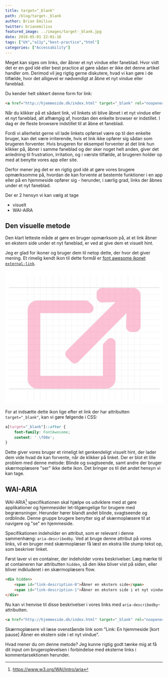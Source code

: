 ```yaml
---
title: target="_blank"
path: /blog/target-_blank
author: Brian Emilius
twitter: brianemilius
featured_image: ../images/target-_blank.jpg
date: 2018-05-01 22:01:16
tags: ["UX","a11y","best-practice","html"]
categories: ["Accessability"]
---
```

Meget kan siges om links, der åbner et nyt vindue eller faneblad. Hvor vidt det er en god idé eller best practice at gøre sådan er ikke det denne artikel handler om. Derimod vil jeg rigtig gerne diskutere, hvad vi kan gøre i de tilfælde, hvor det alligevel er nødvendigt at åbne et nyt vindue eller faneblad.

Du kender helt sikkert denne form for link:

```html
<a href="http://hjemmeside.dk/index.html" target="_blank" rel="noopener">En hjemmeside</a>
```

Når du klikker på et sådant link, vil linkets sti blive åbnet i et nyt vindue eller et nyt faneblad, alt afhængig af, hvordan den enkelte browser er indstillet. I dag er de fleste browsere indstillet til at åbne et faneblad.

Fordi vi allerhelst gerne vil lade linkets opførsel være op til den enkelte bruger, kan det være irriterende, hvis et link ikke opfører sig sådan som brugeren forventer. Hvis brugeren for eksempel forventer at det link hun klikker på, åbner i samme faneblad og der sker noget helt anden, giver det anledning til frustration, irritation, og i værste tilfælde, at brugeren holder op med at benytte vores app eller site.

<!-- more -->

Derfor mener jeg det er en rigtig god idé at gøre vores brugere opmærksomme på, hvordan de kan forvente at bestemte funktioner i en app eller på en hjemmeside opfører sig - herunder, i særlig grad, links der åbnes under et nyt faneblad.

Der er 2 hensyn vi kan vælg at tage
* visuelt
* WAI-AIRA

## Den visuelle metode
Den klart letteste måde at gøre en bruger opmærksom på, at et link åbner en ekstern side under et nyt faneblad, er ved at give dem et visuelt hint.

Jeg er glad for ikoner og bruger dem til netop dette, der hvor det giver mening. Et rimelig kendt ikon til dette formål er [font awesome ikonet `external-link`](https://fontawesome.com/icons/external-link?style=solid).

![external-link ikon](../images/external-link.jpg)

For at indsætte dette ikon lige efter et link der har attributten `target="_blank"`, kan vi gøre følgende i CSS:

```css
a[target="_blank"]::after {
	font-family: FontAwesome;
	content: ' \f08e';
}
```

Dette giver vores bruger et rimeligt let genkendeligt visuelt hint, der lader dem vide hvad de kan forvente, når de klikker på linket.
Der er blot ét lille problem med denne metode: Blinde og svagtseende, samt andre der bruger skærmoplæsere "ser" ikke dette ikon. Det bringer os til det andet hensyn vi kan tage.

## WAI-ARIA
WAI-ARIA[^1] specifikationen skal hjælpe os udviklere med at gøre applikationer og hjemmesider let-tilgængelige for brugere med begrænsninger. Herunder hører blandt andet blinde, svagtseende og ordblinde. Denne gruppe brugere benytter sig af skærmoplæsere til at navigere og "se" en hjemmeside.

Specifikationen indeholder en attribut, som er relevant i denne sammenhæng: `aria-describedby`. Ved at bruge denne attribut på vores links, vil en bruger med skærmoplæser få læst en ekstra lille stump tekst op, som beskriver linket.

Først laver vi en container, der indeholder vores beskrivelser. Læg mærke til at containeren har attributten `hidden`, så den ikke bliver vist på siden, eller bliver indkluderet i en skærmoplæsers flow.

```html
<div hidden>
	<span id="link-description-0">Åbner en ekstern side</span>
	<span id="link-description-1">Åbner en ekstern side i et nyt vindue</span>
</div>
```

Nu kan vi henvise til disse beskrivelser i vores links med `aria-describedby`-attributten.

```html
<a href="http://hjemmeside.dk/index.html" target="_blank" rel="noopener" aria-describedby="link-description-1">En hjemmeside</a>
```

Skærmoplæsere vil læse ovenstående link som "Link: En hjemmeside [kort pause] Åbner en ekstern side i et nyt vindue".

Hvad mener du om denne metode? Jeg kunne rigtig godt tænke mig at få dit input om brugeroplevelsen i forbindelse med eksterne links i kommentarsektionen herunder.

[^1]: https://www.w3.org/WAI/intro/aria